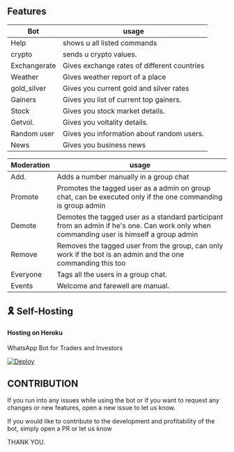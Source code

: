 ## Features
| Bot         | usage                                         |
| ----------- | --------------------------------------------- |
| Help        | shows u all listed commands                   |
| crypto      | sends u crypto values.                        |
| Exchangerate| Gives exchange rates of different countries   |                |
| Weather     | Gives weather report of a place               |
| gold_silver | Gives you current gold and silver rates       |
| Gainers     | Gives you list of current top gainers.        |
| Stock       | Gives you stock market details.               |
| Getvol.     | Gives you voltality details.                  |
| Random user | Gives you information about random users.     |
| News        | Gives you business news                       |

| Moderation | usage                                                                                                                                    |
| ---------- | ---------------------------------------------------------------------------------------------------------------------------------------- |
| Add.       | Adds a number manually in a group chat                                                                                                   |
| Promote    | Promotes the tagged user as a admin on group chat, can be executed only if the one commanding is group admin                             |
| Demote     | Demotes the tagged user as a standard participant from an admin if he's one. Can work only when commanding user is himself a group admin |
| Remove     | Removes the tagged user from the group, can only work if the bot is an admin and the one commanding this too                             |
| Everyone   | Tags all the users in a group chat.                                                                                                      |
| Events     |    Welcome and farewell are manual.                                                                                                       |

## 🎗 Self-Hosting
 
 #### **Hosting on Heroku**
 WhatsApp Bot for Traders and Investors

[![Deploy](https://www.herokucdn.com/deploy/button.svg)](https://heroku.com/deploy?template=https://github.com/v0idexis/ICBot/tree/master)

## CONTRIBUTION
If you run into any issues while using the bot or if you want to request any changes or new features, open a new issue to let us know.

If you would like to contribute to the development and profitability of the bot, simply open a PR or let us know 

THANK YOU.
